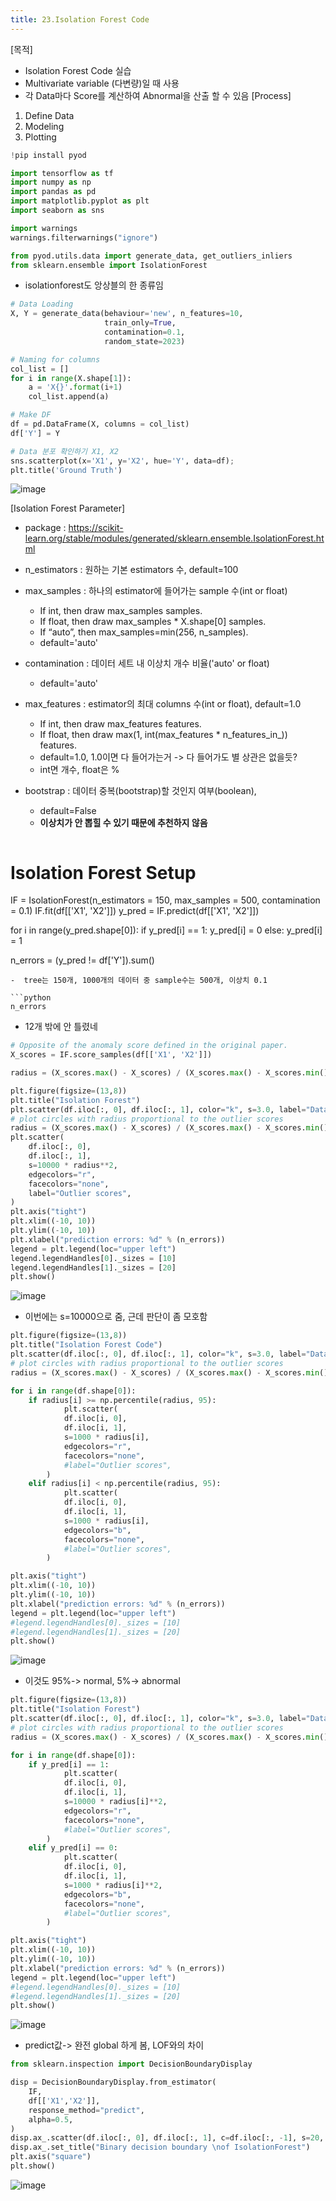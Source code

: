```yaml
---
title: 23.Isolation Forest Code
---
```


[목적]
  - Isolation Forest Code 실습
  - Multivariate variable (다변량)일 때 사용
  - 각 Data마다 Score를 계산하여 Abnormal을 산출 할 수 있음
[Process]
  1. Define Data
  2. Modeling
  3. Plotting
  
  ```python
!pip install pyod
```

```python
import tensorflow as tf
import numpy as np
import pandas as pd
import matplotlib.pyplot as plt
import seaborn as sns

import warnings
warnings.filterwarnings("ignore")

from pyod.utils.data import generate_data, get_outliers_inliers
from sklearn.ensemble import IsolationForest
```
- isolationforest도 앙상블의 한 종류임 

```python
# Data Loading
X, Y = generate_data(behaviour='new', n_features=10, 
                     train_only=True,
                     contamination=0.1,
                     random_state=2023)
```

```python
# Naming for columns
col_list = []
for i in range(X.shape[1]):
    a = 'X{}'.format(i+1)
    col_list.append(a)
```

```python
# Make DF
df = pd.DataFrame(X, columns = col_list)
df['Y'] = Y
```

```python
# Data 분포 확인하기 X1, X2
sns.scatterplot(x='X1', y='X2', hue='Y', data=df);
plt.title('Ground Truth')
```
![image](https://github.com/code7ssage/code7ssage.github.io/blob/master/assets/attached%20file/Pasted%20image%2020240112145952.png?raw=true)

[Isolation Forest Parameter]
  - package : https://scikit-learn.org/stable/modules/generated/sklearn.ensemble.IsolationForest.html
  - n_estimators : 원하는 기본 estimators 수, default=100
  - max_samples : 하나의 estimator에 들어가는 sample 수(int or float)
      - If int, then draw max_samples samples.
      - If float, then draw max_samples * X.shape[0] samples.
      - If “auto”, then max_samples=min(256, n_samples).
      - default='auto'
  - contamination : 데이터 세트 내 이상치 개수 비율('auto' or float) 
      - default='auto'
  - max_features : estimator의 최대 columns 수(int or float), default=1.0
      - If int, then draw max_features features.
      - If float, then draw max(1, int(max_features * n_features_in_)) features.
      - default=1.0, 1.0이면 다 들어가는거 -> 다 들어가도 별 상관은 없을듯?
      - int면 개수, float은 %
  - bootstrap : 데이터 중복(bootstrap)할 것인지 여부(boolean), 
      - default=False
      - **이상치가 안 뽑힐 수 있기 때문에 추천하지 않음**

	```python
# Isolation Forest Setup
IF = IsolationForest(n_estimators = 150, max_samples = 500, contamination = 0.1)
IF.fit(df[['X1', 'X2']])
y_pred = IF.predict(df[['X1', 'X2']])

for i in range(y_pred.shape[0]):
    if y_pred[i] == 1:
        y_pred[i] = 0
    else:
        y_pred[i] = 1

n_errors = (y_pred != df['Y']).sum()
```
-  tree는 150개, 1000개의 데이터 중 sample수는 500개, 이상치 0.1

```python
n_errors
```
- 12개 밖에 안 틀렸네

```python
# Opposite of the anomaly score defined in the original paper.
X_scores = IF.score_samples(df[['X1', 'X2']])
```

```python
radius = (X_scores.max() - X_scores) / (X_scores.max() - X_scores.min())
```

```python
plt.figure(figsize=(13,8))
plt.title("Isolation Forest")
plt.scatter(df.iloc[:, 0], df.iloc[:, 1], color="k", s=3.0, label="Data points")
# plot circles with radius proportional to the outlier scores
radius = (X_scores.max() - X_scores) / (X_scores.max() - X_scores.min())
plt.scatter(
    df.iloc[:, 0],
    df.iloc[:, 1],
    s=10000 * radius**2,
    edgecolors="r",
    facecolors="none",
    label="Outlier scores",
)
plt.axis("tight")
plt.xlim((-10, 10))
plt.ylim((-10, 10))
plt.xlabel("prediction errors: %d" % (n_errors))
legend = plt.legend(loc="upper left")
legend.legendHandles[0]._sizes = [10]
legend.legendHandles[1]._sizes = [20]
plt.show()
```
![image](https://github.com/code7ssage/code7ssage.github.io/blob/master/assets/attached%20file/Pasted%20image%2020240112150115.png?raw=true)
- 이번에는 s=10000으로 줌, 근데 판단이 좀 모호함

```python
plt.figure(figsize=(13,8))
plt.title("Isolation Forest Code")
plt.scatter(df.iloc[:, 0], df.iloc[:, 1], color="k", s=3.0, label="Data points")
# plot circles with radius proportional to the outlier scores
radius = (X_scores.max() - X_scores) / (X_scores.max() - X_scores.min()) # MinMax Scale

for i in range(df.shape[0]):
    if radius[i] >= np.percentile(radius, 95):
            plt.scatter(
            df.iloc[i, 0],
            df.iloc[i, 1],
            s=1000 * radius[i],
            edgecolors="r",
            facecolors="none",
            #label="Outlier scores",
        )
    elif radius[i] < np.percentile(radius, 95):
            plt.scatter(
            df.iloc[i, 0],
            df.iloc[i, 1],
            s=1000 * radius[i],
            edgecolors="b",
            facecolors="none",
            #label="Outlier scores",
        )

plt.axis("tight")
plt.xlim((-10, 10))
plt.ylim((-10, 10))
plt.xlabel("prediction errors: %d" % (n_errors))
legend = plt.legend(loc="upper left")
#legend.legendHandles[0]._sizes = [10]
#legend.legendHandles[1]._sizes = [20]
plt.show()
```
![image](https://github.com/code7ssage/code7ssage.github.io/blob/master/assets/attached%20file/Pasted%20image%2020240112150135.png?raw=true)
- 이것도 95%-> normal, 5%-> abnormal

```python
plt.figure(figsize=(13,8))
plt.title("Isolation Forest")
plt.scatter(df.iloc[:, 0], df.iloc[:, 1], color="k", s=3.0, label="Data points")
# plot circles with radius proportional to the outlier scores
radius = (X_scores.max() - X_scores) / (X_scores.max() - X_scores.min()) # MinMax Scale

for i in range(df.shape[0]):
    if y_pred[i] == 1:
            plt.scatter(
            df.iloc[i, 0],
            df.iloc[i, 1],
            s=10000 * radius[i]**2,
            edgecolors="r",
            facecolors="none",
            #label="Outlier scores",
        )
    elif y_pred[i] == 0:
            plt.scatter(
            df.iloc[i, 0],
            df.iloc[i, 1],
            s=1000 * radius[i]**2,
            edgecolors="b",
            facecolors="none",
            #label="Outlier scores",
        )

plt.axis("tight")
plt.xlim((-10, 10))
plt.ylim((-10, 10))
plt.xlabel("prediction errors: %d" % (n_errors))
legend = plt.legend(loc="upper left")
#legend.legendHandles[0]._sizes = [10]
#legend.legendHandles[1]._sizes = [20]
plt.show()
```
![image](https://github.com/code7ssage/code7ssage.github.io/blob/master/assets/attached%20file/Pasted%20image%2020240112150155.png?raw=true)
- predict값-> 완전 global 하게 봄, LOF와의 차이

```python
from sklearn.inspection import DecisionBoundaryDisplay

disp = DecisionBoundaryDisplay.from_estimator(
    IF,
    df[['X1','X2']],
    response_method="predict",
    alpha=0.5,
)
disp.ax_.scatter(df.iloc[:, 0], df.iloc[:, 1], c=df.iloc[:, -1], s=20, edgecolor="k")
disp.ax_.set_title("Binary decision boundary \nof IsolationForest")
plt.axis("square")
plt.show()
```
![image](https://github.com/code7ssage/code7ssage.github.io/blob/master/assets/attached%20file/Pasted%20image%2020240112150216.png?raw=true)
